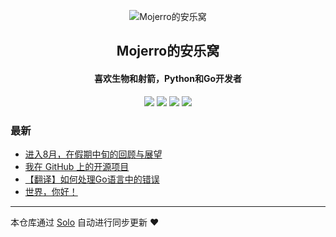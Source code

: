 <p align="center"><img alt="Mojerro的安乐窝" src="https://static.b3log.org/images/brand/solo-32.png"></p><h2 align="center">
Mojerro的安乐窝
</h2>

<h4 align="center">喜欢生物和射箭，Python和Go开发者</h4>
<p align="center"><a title="Mojerro的安乐窝" target="_blank" href="https://github.com/JoeyGaojingxing/solo-blog"><img src="https://img.shields.io/github/last-commit/JoeyGaojingxing/solo-blog.svg?style=flat-square&color=FF9900"></a>
<a title="GitHub repo size in bytes" target="_blank" href="https://github.com/JoeyGaojingxing/solo-blog"><img src="https://img.shields.io/github/repo-size/JoeyGaojingxing/solo-blog.svg?style=flat-square"></a>
<a title="Solo Version" target="_blank" href="https://github.com/b3log/solo/releases"><img src="https://img.shields.io/badge/solo-3.6.3-f1e05a.svg?style=flat-square&color=blueviolet"></a>
<a title="Hits" target="_blank" href="https://github.com/b3log/hits"><img src="https://hits.b3log.org/JoeyGaojingxing/solo-blog.svg"></a></p>

### 最新

* [进入8月，在假期中旬的回顾与展望](http://www.mojerro.wang/articles/2019/08/01/1564673603852.html)
* [我在 GitHub 上的开源项目](http://www.mojerro.wang/my-github-repos)
* [【翻译】如何处理Go语言中的错误](http://www.mojerro.wang/articles/2019/07/25/1564036077810.html)
* [世界，你好！](http://www.mojerro.wang/hello-solo)



---

本仓库通过 [Solo](https://github.com/b3log/solo) 自动进行同步更新 ❤️ 